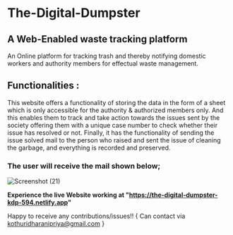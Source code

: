 # The-Digital-Dumpster
## A Web-Enabled waste tracking platform

An Online platform for tracking trash and thereby notifying domestic workers and authority members for effectual waste management.

## Functionalities :
This website offers a functionality of storing the data in the form of a sheet which is only accessible for the authority & authorized members only. And this enables them to track and take action towards the issues sent by the society offering them with a unique case number to check whether their issue has resolved or not. Finally, it has the functionality of sending the issue solved mail to the person who raised and sent the issue of cleaning the garbage, and everything is recorded and preserved. 

### The user will receive the mail shown below;
![Screenshot (21)](https://github.com/KDHARANIPRIYA/The-Digital-Dumpster/assets/103330033/35ff19b5-5098-41c2-906f-5e9b360f6472)



**Experience the live Website working at "https://the-digital-dumpster-kdp-594.netlify.app"**



Happy to receive any contributions/issues!!
{ Can contact via kothuridharanipriya@gmail.com }
